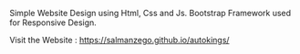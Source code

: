 Simple Website Design using Html, Css and Js. Bootstrap Framework used for Responsive Design.

Visit the Website : https://salmanzego.github.io/autokings/
